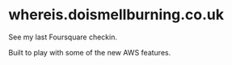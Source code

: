 # whereis.doismellburning.co.uk

See my last Foursquare checkin.

Built to play with some of the new AWS features.
